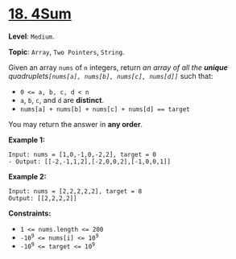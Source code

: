 # [18. 4Sum](https://leetcode.com/problems/4sum/)

**Level**: `Medium`.

**Topic**: `Array`, `Two Pointers`, `String`.

Given an array `nums` of `n` integers, return _an array of all the **unique** quadruplets`[nums[a], nums[b], nums[c], nums[d]]`_ such that:

-   `0 <= a, b, c, d < n`
-   `a`, `b`, `c`, and `d` are **distinct**.
-   `nums[a] + nums[b] + nums[c] + nums[d] == target`

You may return the answer in **any order**.

**Example 1:**

```
Input: nums = [1,0,-1,0,-2,2], target = 0
- Output: [[-2,-1,1,2],[-2,0,0,2],[-1,0,0,1]]
```

**Example 2:**

```
Input: nums = [2,2,2,2,2], target = 8
Output: [[2,2,2,2]]
```

**Constraints:**

-   `1 <= nums.length <= 200`
-   <code>-10<sup>9</sup> <= nums[i] <= 10<sup>9</sup></code>
-   <code>-10<sup>9</sup> <= target <= 10<sup>9</sup></code>

